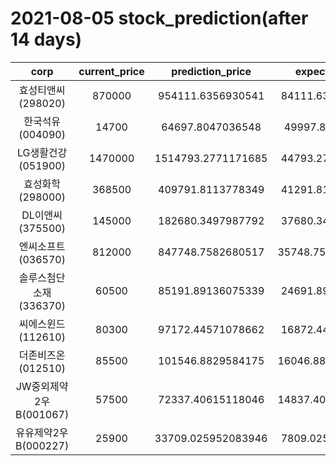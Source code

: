 # 2021-08-05 stock_prediction(after 14 days)

|   corp   |   current_price   |   prediction_price   |   expected_profit   |
|:--------:|:-----------------:|:--------------------:|:-------------------:|
|효성티앤씨(298020)|870000|954111.6356930541|84111.63569305406|
|한국석유(004090)|14700|64697.8047036548|49997.8047036548|
|LG생활건강(051900)|1470000|1514793.2771171685|44793.27711716853|
|효성화학(298000)|368500|409791.8113778349|41291.81137783488|
|DL이앤씨(375500)|145000|182680.3497987792|37680.34979877921|
|엔씨소프트(036570)|812000|847748.7582680517|35748.758268051664|
|솔루스첨단소재(336370)|60500|85191.89136075339|24691.89136075339|
|씨에스윈드(112610)|80300|97172.44571078662|16872.44571078662|
|더존비즈온(012510)|85500|101546.8829584175|16046.882958417496|
|JW중외제약2우B(001067)|57500|72337.40615118046|14837.406151180461|
|유유제약2우B(000227)|25900|33709.025952083946|7809.025952083946|
